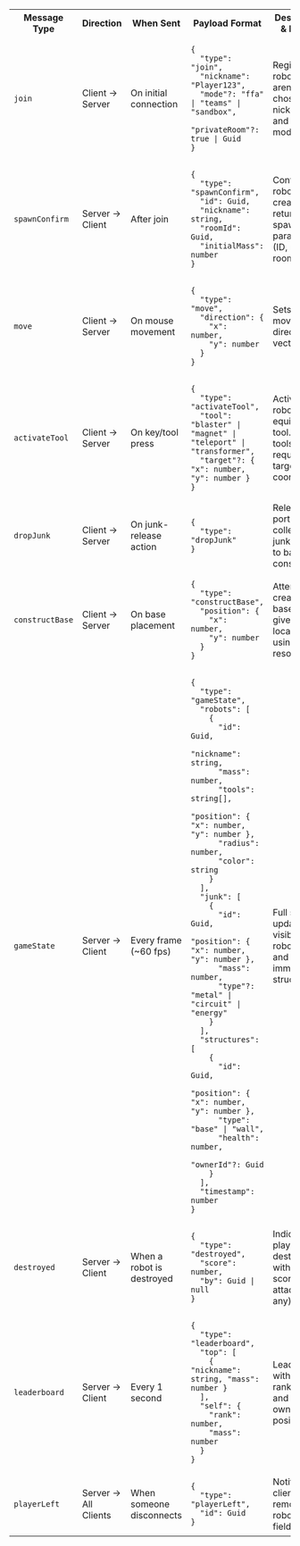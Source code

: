 <table>
<tr>
  <th>Message Type</th>
  <th>Direction</th>
  <th>When Sent</th>
  <th>Payload Format</th>
  <th>Description & Details</th>
</tr>

<tr>
  <td><code>join</code></td>
  <td>Client → Server</td>
  <td>On initial connection</td>
  <td>
    <pre><code>{
  "type": "join",
  "nickname": "Player123",
  "mode"?: "ffa" | "teams" | "sandbox",
  "privateRoom"?: true | Guid
}</code></pre>
  </td>
  <td>Registers a robot in the arena with a chosen nickname and game mode.</td>
</tr>

<tr>
  <td><code>spawnConfirm</code></td>
  <td>Server → Client</td>
  <td>After join</td>
  <td>
    <pre><code>{
  "type": "spawnConfirm",
  "id": Guid,
  "nickname": string,
  "roomId": Guid,
  "initialMass": number
}</code></pre>
  </td>
  <td>Confirms robot creation and returns spawn parameters (ID, mass, room).</td>
</tr>

<tr>
  <td><code>move</code></td>
  <td>Client → Server</td>
  <td>On mouse movement</td>
  <td>
    <pre><code>{
  "type": "move",
  "direction": {
    "x": number,
    "y": number
  }
}</code></pre>
  </td>
  <td>Sets robot movement direction vector.</td>
</tr>

<tr>
  <td><code>activateTool</code></td>
  <td>Client → Server</td>
  <td>On key/tool press</td>
  <td><pre><code>{
  "type": "activateTool",
  "tool": "blaster" | "magnet" | "teleport" | "transformer",
  "target"?: { "x": number, "y": number }
}</code></pre></td>
  <td>Activates a robot's equipped tool. Some tools may require a target coordinate.</td>
</tr>

<tr>
  <td><code>dropJunk</code></td>
  <td>Client → Server</td>
  <td>On junk-release action</td>
  <td><pre><code>{
  "type": "dropJunk"
}</code></pre></td>
  <td>Releases a portion of collected junk (used to bait or construct).</td>
</tr>

<tr>
  <td><code>constructBase</code></td>
  <td>Client → Server</td>
  <td>On base placement</td>
  <td><pre><code>{
  "type": "constructBase",
  "position": {
    "x": number,
    "y": number
  }
}</code></pre></td>
  <td>Attempts to create a base at the given location using stored resources.</td>
</tr>

<tr>
  <td><code>gameState</code></td>
  <td>Server → Client</td>
  <td>Every frame (~60 fps)</td>
  <td><pre><code>{
  "type": "gameState",
  "robots": [
    {
      "id": Guid,
      "nickname": string,
      "mass": number,
      "tools": string[],
      "position": { "x": number, "y": number },
      "radius": number,
      "color": string
    }
  ],
  "junk": [
    {
      "id": Guid,
      "position": { "x": number, "y": number },
      "mass": number,
      "type"?: "metal" | "circuit" | "energy"
    }
  ],
  "structures": [
    {
      "id": Guid,
      "position": { "x": number, "y": number },
      "type": "base" | "wall",
      "health": number,
      "ownerId"?: Guid
    }
  ],
  "timestamp": number
}</code></pre></td>
  <td>Full state update of visible robots, junk, and immovable structures.</td>
</tr>

<tr>
  <td><code>destroyed</code></td>
  <td>Server → Client</td>
  <td>When a robot is destroyed</td>
  <td><pre><code>{
  "type": "destroyed",
  "score": number,
  "by": Guid | null
}</code></pre></td>
  <td>Indicates player was destroyed, with final score and attacker (if any).</td>
</tr>

<tr>
  <td><code>leaderboard</code></td>
  <td>Server → Client</td>
  <td>Every 1 second</td>
  <td><pre><code>{
  "type": "leaderboard",
  "top": [
    { "nickname": string, "mass": number }
  ],
  "self": {
    "rank": number,
    "mass": number
  }
}</code></pre></td>
  <td>Leaderboard with rankings and player's own position.</td>
</tr>

<tr>
  <td><code>playerLeft</code></td>
  <td>Server → All Clients</td>
  <td>When someone disconnects</td>
  <td><pre><code>{
  "type": "playerLeft",
  "id": Guid
}</code></pre></td>
  <td>Notifies clients to remove robot from field.</td>
</tr>

</table>
